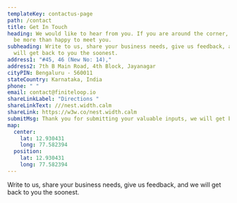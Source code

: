```yaml
---
templateKey: contactus-page
path: /contact
title: Get In Touch
heading: We would like to hear from you. If you are around the corner, we will
  be more than happy to meet you.
subheading: Write to us, share your business needs, give us feedback, and we
  will get back to you the soonest.
address1: "#45, 46 (New No: 14),"
address2: 7th B Main Road, 4th Block, Jayanagar
cityPIN: Bengaluru - 560011
stateCountry: Karnataka, India
phone: " "
email: contact@finiteloop.io
shareLinkLabel: "Directions "
shareLinkText: ///nest.width.calm
shareLink: https://w3w.co/nest.width.calm
submitMsg: Thank you for submitting your valuable inputs, we will get back to you soon.
map:
  center:
    lat: 12.930431
    long: 77.582394
  position:
    lat: 12.930431
    long: 77.582394
---
```


Write to us, share your business needs, give us feedback, and we will get back to you the soonest.

